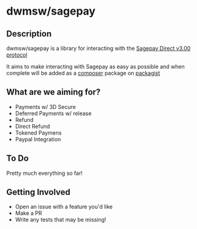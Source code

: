 # dwmsw/sagepay

## Description

dwmsw/sagepay is a library for interacting with the [Sagepay Direct v3.00 protocol](http://www.sagepay.co.uk/file/12236/download-document/DIRECT_Integration_and_Protocol_Guidelines_010814.pdf)

It aims to make interacting with Sagepay as easy as possible and when complete will be added as a [composer](https://getcomposer.org/) package on [packagist](https://packagist.org/)

## What are we aiming for?

- Payments w/ 3D Secure
- Deferred Payments w/ release
- Refund
- Direct Refund
- Tokened Paymens
- Paypal Integration

## To Do
Pretty much everything so far!

## Getting Involved

- Open an issue with a feature you'd like
- Make a PR
- Write any tests that may be missing!
